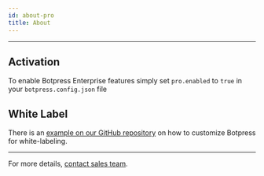 ```yaml
---
id: about-pro
title: About
---
```


--------------------

## Activation

To enable Botpress Enterprise features simply set `pro.enabled` to `true` in your `botpress.config.json` file

## White Label

There is an [example on our GitHub repository](https://github.com/botpress/botpress/tree/master/examples/whitelabel) on how to customize Botpress for white-labeling.

----

For more details, [contact sales team](https://botpress.com/request-demo/).